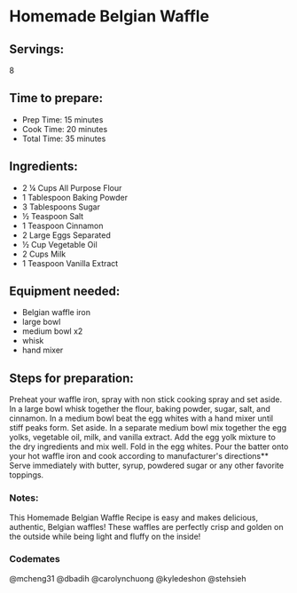 # Homemade Belgian Waffle

## Servings: 
8

## Time to prepare: 
- Prep Time: 15 minutes
- Cook Time: 20 minutes
- Total Time: 35 minutes

## Ingredients:
- 2 ¼ Cups All Purpose Flour
- 1 Tablespoon Baking Powder
- 3 Tablespoons Sugar
- ½ Teaspoon Salt
- 1 Teaspoon Cinnamon
- 2 Large Eggs Separated
- ½ Cup Vegetable Oil
- 2 Cups Milk
- 1 Teaspoon Vanilla Extract


## Equipment needed:
- Belgian waffle iron
- large bowl
- medium bowl x2
- whisk
- hand mixer

## Steps for preparation:
Preheat your waffle iron, spray with non stick cooking spray and set aside.
In a large bowl whisk together the flour, baking powder, sugar, salt, and cinnamon.
In a medium bowl beat the egg whites with a hand mixer until stiff peaks form. Set aside.
In a separate medium bowl mix together the egg yolks, vegetable oil, milk, and vanilla extract.
Add the egg yolk mixture to the dry ingredients and mix well.
Fold in the egg whites.
Pour the batter onto your hot waffle iron and cook according to manufacturer's directions**
Serve immediately with butter, syrup, powdered sugar or any other favorite toppings.


### Notes:
This Homemade Belgian Waffle Recipe is easy and makes delicious, authentic, Belgian waffles!  These waffles are perfectly crisp and golden on the outside while being light and fluffy on the inside!


### Codemates #
@mcheng31 @dbadih @carolynchuong @kyledeshon @stehsieh
